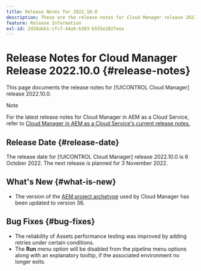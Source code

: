 ```yaml
---
title: Release Notes for 2022.10.0
description: These are the release notes for Cloud Manager release 2022.10.0.
feature: Release Information
exl-id: 2d38abb1-cfc7-44a9-b303-b555e2827eea
---
```


# Release Notes for Cloud Manager Release 2022.10.0 {#release-notes}

This page documents the release notes for [!UICONTROL Cloud Manager] release 2022.10.0.

>[!NOTE]
>
>For the latest release notes for Cloud Manager in AEM as a Cloud Service, refer to [Cloud Manager in AEM as a Cloud Service's current release notes.](https://experienceleague.adobe.com/docs/experience-manager-cloud-service/content/implementing/using-cloud-manager/release-notes-cloud-manager/release-notes-cm-current.html)

## Release Date {#release-date}

The release date for [!UICONTROL Cloud Manager] release 2022.10.0 is 6 October 2022. The next release is planned for 3 November 2022.

## What's New {#what-is-new}

* The version of the [AEM project archetype](https://experienceleague.adobe.com/docs/experience-manager-core-components/using/developing/archetype/overview.html) used by Cloud Manager has been updated to version 36.

## Bug Fixes {#bug-fixes}

* The reliability of Assets performance testing was improved by adding retries under certain conditions.
* The **Run** menu option will be disabled from the pipeline menu options along with an explanatory tooltip, if the associated environment no longer exits.
